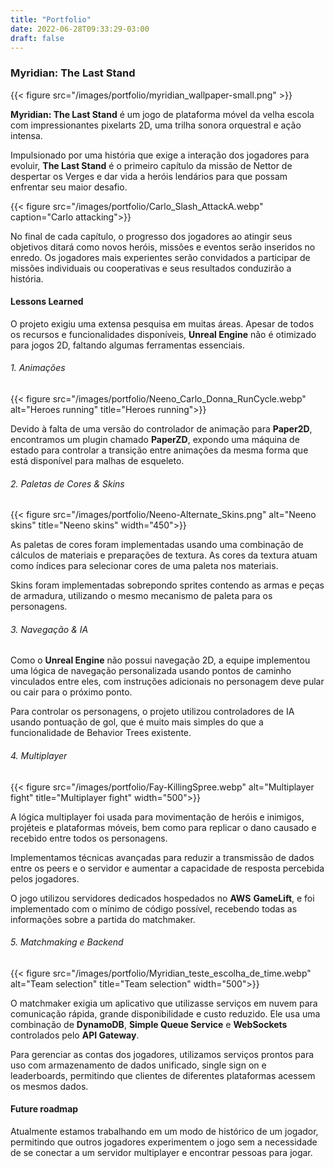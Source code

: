 ```yaml
---
title: "Portfolio"
date: 2022-06-28T09:33:29-03:00
draft: false
---
```

 
### Myridian: The Last Stand

{{< figure src="/images/portfolio/myridian_wallpaper-small.png" >}}

**Myridian: The Last Stand** é um jogo de plataforma móvel da velha escola com impressionantes pixelarts 2D, uma trilha sonora orquestral e ação intensa.

Impulsionado por uma história que exige a interação dos jogadores para evoluir, **The Last Stand** é o primeiro capítulo da missão de Nettor de despertar os Verges e dar vida a heróis lendários para que possam enfrentar seu maior desafio.

{{< figure src="/images/portfolio/Carlo_Slash_AttackA.webp" caption="Carlo attacking">}}

No final de cada capítulo, o progresso dos jogadores ao atingir seus objetivos ditará como novos heróis, missões e eventos serão inseridos no enredo. Os jogadores mais experientes serão convidados a participar de missões individuais ou cooperativas e seus resultados conduzirão a história.

#### Lessons Learned

O projeto exigiu uma extensa pesquisa em muitas áreas. Apesar de todos os recursos e funcionalidades disponíveis, **Unreal Engine** não é otimizado para jogos 2D, faltando algumas ferramentas essenciais.

###### 1. Animações

{{< figure src="/images/portfolio/Neeno_Carlo_Donna_RunCycle.webp" alt="Heroes running" title="Heroes running">}}

Devido à falta de uma versão do controlador de animação para **Paper2D**, encontramos um plugin chamado **PaperZD**, expondo uma máquina de estado para controlar a transição entre animações da mesma forma que está disponível para malhas de esqueleto.

###### 2. Paletas de Cores & Skins

{{< figure src="/images/portfolio/Neeno-Alternate_Skins.png" alt="Neeno skins" title="Neeno skins" width="450">}}

As paletas de cores foram implementadas usando uma combinação de cálculos de materiais e preparações de textura. As cores da textura atuam como índices para selecionar cores de uma paleta nos materiais.

Skins foram implementadas sobrepondo sprites contendo as armas e peças de armadura, utilizando o mesmo mecanismo de paleta para os personagens.

###### 3. Navegação & IA

Como o **Unreal Engine** não possui navegação 2D, a equipe implementou uma lógica de navegação personalizada usando pontos de caminho vinculados entre eles, com instruções adicionais no personagem deve pular ou cair para o próximo ponto.

Para controlar os personagens, o projeto utilizou controladores de IA usando pontuação de gol, que é muito mais simples do que a funcionalidade de Behavior Trees existente.

###### 4. Multiplayer

{{< figure src="/images/portfolio/Fay-KillingSpree.webp" alt="Multiplayer fight" title="Multiplayer fight" width="500">}}

A lógica multiplayer foi usada para movimentação de heróis e inimigos, projéteis e plataformas móveis, bem como para replicar o dano causado e recebido entre todos os personagens.

Implementamos técnicas avançadas para reduzir a transmissão de dados entre os peers e o servidor e aumentar a capacidade de resposta percebida pelos jogadores.

O jogo utilizou servidores dedicados hospedados no **AWS** **GameLift**, e foi implementado com o mínimo de código possível, recebendo todas as informações sobre a partida do matchmaker.

###### 5. Matchmaking e Backend

{{< figure src="/images/portfolio/Myridian_teste_escolha_de_time.webp" alt="Team selection" title="Team selection" width="500">}}

O matchmaker exigia um aplicativo que utilizasse serviços em nuvem para comunicação rápida, grande disponibilidade e custo reduzido. Ele usa uma combinação de **DynamoDB**, **Simple Queue Service** e **WebSockets** controlados pelo **API Gateway**.

Para gerenciar as contas dos jogadores, utilizamos serviços prontos para uso com armazenamento de dados unificado, single sign on e leaderboards, permitindo que clientes de diferentes plataformas acessem os mesmos dados.

#### Future roadmap

Atualmente estamos trabalhando em um modo de histórico de um jogador, permitindo que outros jogadores experimentem o jogo sem a necessidade de se conectar a um servidor multiplayer e encontrar pessoas para jogar.